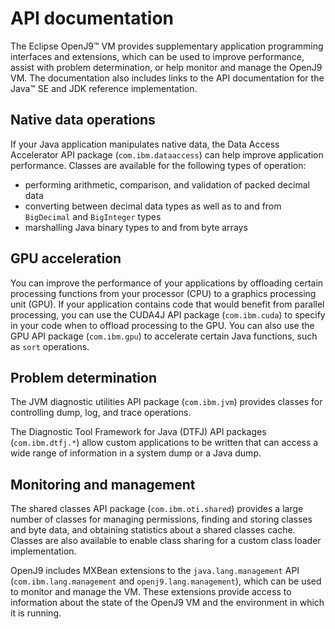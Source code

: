 <!--
* Copyright (c) 2017, 2023 IBM Corp. and others
*
* This program and the accompanying materials are made
* available under the terms of the Eclipse Public License 2.0
* which accompanies this distribution and is available at
* https://www.eclipse.org/legal/epl-2.0/ or the Apache
* License, Version 2.0 which accompanies this distribution and
* is available at https://www.apache.org/licenses/LICENSE-2.0.
*
* This Source Code may also be made available under the
* following Secondary Licenses when the conditions for such
* availability set forth in the Eclipse Public License, v. 2.0
* are satisfied: GNU General Public License, version 2 with
* the GNU Classpath Exception [1] and GNU General Public
* License, version 2 with the OpenJDK Assembly Exception [2].
*
* [1] https://www.gnu.org/software/classpath/license.html
* [2] https://openjdk.org/legal/assembly-exception.html
*
* SPDX-License-Identifier: EPL-2.0 OR Apache-2.0 OR GPL-2.0 WITH
* Classpath-exception-2.0 OR LicenseRef-GPL-2.0 WITH Assembly-exception
-->

# API documentation

The Eclipse OpenJ9&trade; VM provides supplementary application programming interfaces and extensions, which can be used to improve performance, assist with problem determination, or help monitor and manage the OpenJ9 VM. The documentation also includes links to the API documentation for the Java&trade; SE and JDK reference implementation.

## Native data operations

If your Java application manipulates native data, the Data Access Accelerator API package (`com.ibm.dataaccess`) can help improve application performance. Classes are available for the following types of operation:

- performing arithmetic, comparison, and validation of packed decimal data
- converting between decimal data types as well as to and from `BigDecimal` and `BigInteger` types
- marshalling Java binary types to and from byte arrays

## GPU acceleration

You can improve the performance of your applications by offloading certain processing functions from your processor (CPU) to a graphics processing unit (GPU). If your application contains code that would benefit from parallel processing, you can use the CUDA4J API package (`com.ibm.cuda`) to specify in your code when to offload processing to the GPU. You can also use the GPU API package (`com.ibm.gpu`)  to accelerate certain Java functions, such as `sort` operations.

## Problem determination

The JVM diagnostic utilities API package (`com.ibm.jvm`) provides classes for controlling dump, log, and trace operations.

The Diagnostic Tool Framework for Java (DTFJ) API packages (`com.ibm.dtfj.*`) allow custom applications to be written that can access a wide range of information in a system dump or a Java dump.

## Monitoring and management

The shared classes API package (`com.ibm.oti.shared`) provides a large number of classes for managing permissions, finding and storing classes and byte data, and obtaining statistics about a shared classes cache. Classes are also available to enable class sharing for a custom class loader implementation.

OpenJ9 includes MXBean extensions to the `java.lang.management` API (`com.ibm.lang.management` and `openj9.lang.management`), which can be used to monitor and manage the VM. These extensions provide access to information about the state of the OpenJ9 VM and the environment in which it is running.

<!-- ==== END OF TOPIC ==== api-overview.md ==== -->
